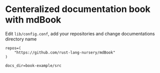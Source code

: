 # Centeralized documentation book with mdBook

Edit `lib/config.conf`, add your repositories and change documentations directory name

```
repos=(
    "https://github.com/rust-lang-nursery/mdBook"
)

docs_dir=book-example/src
```